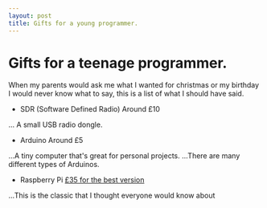 ```yaml
---
layout: post
title: Gifts for a young programmer. 
---
```

# Gifts for a teenage programmer. 

When my parents would ask me what I wanted for christmas or my birthday I would never know what to say, this is a list of what I should have said. 

* SDR (Software Defined Radio) Around £10

... A small USB radio dongle. 

* Arduino Around £5

...A tiny computer that's great for personal projects. 
...There are many different types of Arduinos. 

* Raspberry Pi [£35 for the best version](https://www.amazon.co.uk/Raspberry-Pi-Model-64-Bit-Processor/dp/B07BDR5PDW/ref=sr_1_3/259-1013276-3647858?ie=UTF8&qid=1531652249&sr=8-3&keywords=rasberry+pi)

...This is the classic that I thought everyone would know about 

